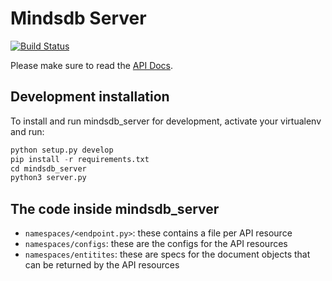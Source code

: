 # Mindsdb Server

[![Build Status](https://travis-ci.org/mindsdb/mindsdb_server.svg?branch=master)](https://travis-ci.org/mindsdb/mindsdb_server)

Please make sure to read the [API Docs](apidocs.mindsdb.com).


## Development installation

To install and run mindsdb_server for development, activate your virtualenv and run:

```python
python setup.py develop
pip install -r requirements.txt
cd mindsdb_server
python3 server.py
```

## The code inside mindsdb_server

 * ```namespaces/<endpoint.py>```: these contains a file per API resource 
 * ```namespaces/configs```: these are the configs for the API resources
 * ```namespaces/entitites```: these are specs for the document objects that can be returned by the API resources
 
